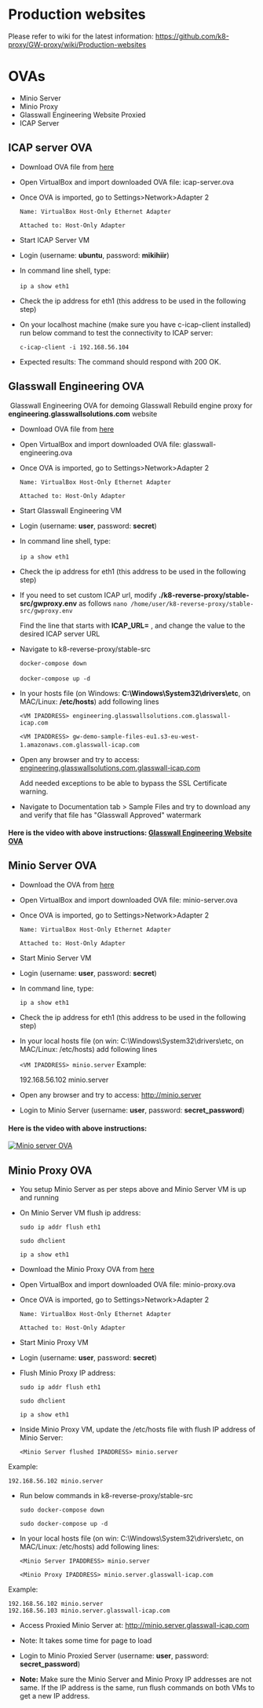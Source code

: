 # Production websites 

Please refer to wiki for the latest information: https://github.com/k8-proxy/GW-proxy/wiki/Production-websites


# OVAs

- Minio Server 
- Minio Proxy 
- Glasswall Engineering Website Proxied
- ICAP Server

## ICAP server OVA

- Download OVA file from [here](https://glasswall-sow-ova.s3.amazonaws.com/vms/ICAP-Server/ubuntu.ova?X-Amz-Algorithm=AWS4-HMAC-SHA256&X-Amz-Credential=AKIA3NUU5XSYVTP3BV6R%2F20201116%2Fus-east-1%2Fs3%2Faws4_request&X-Amz-Date=20201116T154927Z&X-Amz-Expires=31536000&X-Amz-SignedHeaders=host&X-Amz-Signature=be6d14893edfa8a63426d0b85de8f8ca5c4d0e9cfa90939f0bf116c654d9dea9)

- Open VirtualBox and import downloaded OVA file: icap-server.ova

- Once OVA is imported, go to Settings>Network>Adapter 2 
 
  `Name: VirtualBox Host-Only Ethernet Adapter`

  `Attached to: Host-Only Adapter`

- Start ICAP Server VM

- Login (username: **ubuntu**, password: **mikihiir**)

- In command line shell, type:
  
  `ip a show eth1`
​
- Check the ip address for eth1 (this address to be used in the following step)

- On your localhost machine (make sure you have c-icap-client installed) run below command to test the connectivity to ICAP server:

  `c-icap-client -i 192.168.56.104`

- Expected results: The command should respond with 200 OK.

## Glasswall Engineering OVA
​
Glasswall Engineering OVA for demoing Glasswall Rebuild engine proxy for **engineering.glasswallsolutions.com** website
​
- Download OVA file from [here](https://glasswall-sow-ova.s3.amazonaws.com/vms/Engineering-website/glasswall-engineering.ova?X-Amz-Algorithm=AWS4-HMAC-SHA256&X-Amz-Credential=AKIA3NUU5XSYVTP3BV6R%2F20201116%2Fus-east-1%2Fs3%2Faws4_request&X-Amz-Date=20201116T155056Z&X-Amz-Expires=31536000&X-Amz-SignedHeaders=host&X-Amz-Signature=f3e4fd8bac2f4b6bb91169496527bcceb7781cf247d4fec4cfc3676d200aa372)

- Open VirtualBox and import downloaded OVA file: glasswall-engineering.ova

- Once OVA is imported, go to Settings>Network>Adapter 2 
 
  `Name: VirtualBox Host-Only Ethernet Adapter`

  `Attached to: Host-Only Adapter`

- Start Glasswall Engineering VM
​
- Login (username: **user**, password: **secret**)
​
- In command line shell, type:
  
  `ip a show eth1`
​
- Check the ip address for eth1 (this address to be used in the following step)
​
- If you need to set custom ICAP url, modify **./k8-reverse-proxy/stable-src/gwproxy.env** as follows
​
  `nano /home/user/k8-reverse-proxy/stable-src/gwproxy.env`
  
  Find the line that starts with **ICAP_URL=** , and change the value to the desired ICAP server URL 

- Navigate to k8-reverse-proxy/stable-src
  
  `docker-compose down`

  `docker-compose up -d`
​​
- In your hosts file (on Windows: **C:\Windows\System32\drivers\etc**, on MAC/Linux: **/etc/hosts**) add following lines
  
  `<VM IPADDRESS> engineering.glasswallsolutions.com.glasswall-icap.com`

  `<VM IPADDRESS> gw-demo-sample-files-eu1.s3-eu-west-1.amazonaws.com.glasswall-icap.com`
​
- Open any browser and try to access: [engineering.glasswallsolutions.com.glasswall-icap.com](https://engineering.glasswallsolutions.com.glasswall-icap.com)
  
  Add needed exceptions to be able to bypass the SSL Certificate warning.

- Navigate to Documentation tab > Sample Files and try to download any and verify that file has "Glasswall Approved" watermark

#### Here is the video with above instructions: [Glasswall Engineering Website OVA](https://youtu.be/vXrL_LYcamo)


## Minio Server OVA

- Download the OVA from [here](https://glasswall-sow-ova.s3.eu-west-1.amazonaws.com/vms/Minio-Server/minio_server.ova?X-Amz-Algorithm=AWS4-HMAC-SHA256&X-Amz-Credential=AKIA3NUU5XSYW4UDSC6T%2F20201116%2Feu-west-1%2Fs3%2Faws4_request&X-Amz-Date=20201116T095417Z&X-Amz-Expires=604740&X-Amz-SignedHeaders=host&X-Amz-Signature=15e1d91a6ac7b149ef2d92ef99928f4101c6a5a11e340c1c666bad6362397f88)

- Open VirtualBox and import downloaded OVA file: minio-server.ova

- Once OVA is imported, go to Settings>Network>Adapter 2
    
  `Name: VirtualBox Host-Only Ethernet Adapter`

  `Attached to: Host-Only Adapter`

- Start Minio Server VM

- Login (username: **user**, password: **secret**)

- In command line, type:
  
  `ip a show eth1`

- Check the ip address for eth1 (this address to be used in the following step)

- In your local hosts file (on win: C:\Windows\System32\drivers\etc, on MAC/Linux: /etc/hosts) add following lines

  `<VM IPADDRESS> minio.server`
Example:

    192.168.56.102 minio.server

- Open any browser and try to access: http://minio.server

- Login to Minio Server (username: **user**, password: **secret_password**)

#### Here is the video with above instructions:

[![Minio server OVA](https://img.youtube.com/vi/itMyB8-HTMk/0.jpg)](https://www.youtube.com/watch?v=itMyB8-HTMk)

## Minio Proxy OVA

- You setup Minio Server as per steps above and Minio Server VM is up and running

- On Minio Server VM flush ip address:

  `sudo ip addr flush eth1`

  `sudo dhclient`

  `ip a show eth1`

- Download the Minio Proxy OVA from [here](https://glasswall-sow-ova.s3.eu-west-1.amazonaws.com/vms/Minio-Server/minio_proxy.ova?X-Amz-Algorithm=AWS4-HMAC-SHA256&X-Amz-Credential=AKIA3NUU5XSYW4UDSC6T%2F20201116%2Feu-west-1%2Fs3%2Faws4_request&X-Amz-Date=20201116T095741Z&X-Amz-Expires=604740&X-Amz-SignedHeaders=host&X-Amz-Signature=65c8d8ebe4e79374a5cbb84df7c277b8fb9b848977e67ea6bf4f50e9cc5d41ec)

- Open VirtualBox and import downloaded OVA file: minio-proxy.ova

- Once OVA is imported, go to Settings>Network>Adapter 2
    
  `Name: VirtualBox Host-Only Ethernet Adapter`

  `Attached to: Host-Only Adapter`

- Start Minio Proxy VM

- Login (username: **user**, password: **secret**)

- Flush Minio Proxy IP address:
  
  `sudo ip addr flush eth1`

  `sudo dhclient`

  `ip a show eth1`

- Inside Minio Proxy VM, update the /etc/hosts file with flush IP address of Minio Server:
 
  `<Minio Server flushed IPADDRESS> minio.server`

Example:

    192.168.56.102 minio.server

- Run below commands in k8-reverse-proxy/stable-src

  `sudo docker-compose down`

  `sudo docker-compose up -d`

- In your local hosts file (on win: C:\Windows\System32\drivers\etc, on MAC/Linux: /etc/hosts) add following lines:

  `<Minio Server IPADDRESS> minio.server`

  `<Minio Proxy IPADDRESS> minio.server.glasswall-icap.com`

Example:

    192.168.56.102 minio.server
    192.168.56.103 minio.server.glasswall-icap.com

- Access Proxied Minio Server at: http://minio.server.glasswall-icap.com

- Note: It takes some time for page to load

- Login to Minio Proxied Server (username: **user**, password: **secret_password**)

- **Note:** Make sure the Minio Server and Minio Proxy IP addresses are not same. If the IP address is the same, run flush commands on both VMs to get a new IP address.

